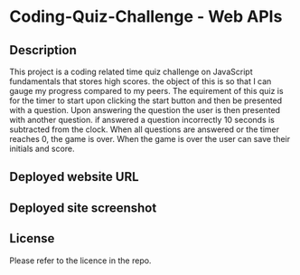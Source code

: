 # Coding-Quiz-Challenge - Web APIs


## Description

This project is a coding related time quiz challenge on JavaScript fundamentals that stores high scores. the object of this is so that I can gauge my progress compared to my peers.
The equirement of this quiz is for the timer to start upon clicking the start button and then be presented with a question. Upon answering the question the user is then presented with another question. if answered a question incorrectly 10 seconds is subtracted from the clock. When all questions are answered or the timer reaches 0, the game is over. When the game is over the user can save their initials and score.


## Deployed website URL




## Deployed site screenshot




## License

Please refer to the licence in the repo.